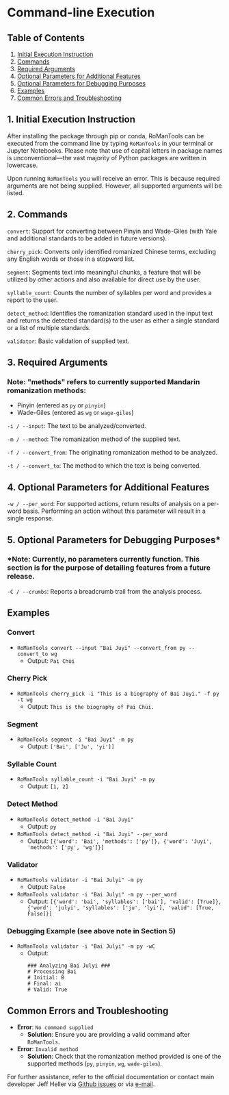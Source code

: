 # Command-line Execution

## Table of Contents

1. [Initial Execution Instruction](#1-initial-execution-instruction)
2. [Commands](#2-commands)
3. [Required Arguments](#3-required-arguments)
4. [Optional Parameters for Additional Features](#4-optional-parameters-for-additional-features)
5. [Optional Parameters for Debugging Purposes](#5-optional-parameters-for-debugging-purposes)
6. [Examples](#examples)
7. [Common Errors and Troubleshooting](#common-errors-and-troubleshooting)

## 1. Initial Execution Instruction

After installing the package through pip or conda, RoManTools can be executed from the command line by typing `RoManTools` in your terminal or Jupyter Notebooks. Please note that use of capital letters in package names is unconventional—the vast majority of Python packages are written in lowercase.

Upon running `RoManTools` you will receive an error. This is because required arguments are not being supplied. However, all supported arguments will be listed.

## 2. Commands

`convert`: Support for converting between Pinyin and Wade-Giles (with Yale and additional standards to be added in future versions).

`cherry_pick`: Converts only identified romanized Chinese terms, excluding any English words or those in a stopword list.

`segment`: Segments text into meaningful chunks, a feature that will be utilized by other actions and also available for direct use by the user.

`syllable_count`: Counts the number of syllables per word and provides a report to the user.

`detect_method`: Identifies the romanization standard used in the input text and returns the detected standard(s) to the user as either a single standard or a list of multiple standards.

`validator`: Basic validation of supplied text.

## 3. Required Arguments

### Note: "methods" refers to currently supported Mandarin romanization methods:

- Pinyin (entered as `py` or `pinyin`)
- Wade-Giles (entered as `wg` or `wage-giles`)

`-i / --input`: The text to be analyzed/converted.

`-m / --method`: The romanization method of the supplied text.

`-f / --convert_from`: The originating romanization method to be analyzed.

`-t / --convert_to`: The method to which the text is being converted.

## 4. Optional Parameters for Additional Features

`-w / --per_word`: For supported actions, return results of analysis on a per-word basis. Performing an action without this parameter will result in a single response.

## 5. Optional Parameters for Debugging Purposes*

### *Note: Currently, no parameters currently function. This section is for the purpose of detailing features from a future release.

`-C / --crumbs`: Reports a breadcrumb trail from the analysis process.


## Examples

### Convert

- `RoManTools convert --input "Bai Juyi" --convert_from py --convert_to wg`
  - Output: `Pai Chüi`

### Cherry Pick

- `RoManTools cherry_pick -i "This is a biography of Bai Juyi." -f py -t wg`
  - Output: `This is the biography of Pai Chüi.`

### Segment

- `RoManTools segment -i "Bai Juyi" -m py`
  - Output: `['Bai', ['Ju', 'yi']]`

### Syllable Count

- `RoManTools syllable_count -i "Bai Juyi" -m py`
  - Output: `[1, 2]`

### Detect Method

- `RoManTools detect_method -i "Bai Juyi"`
  - Output: `py`
- `RoManTools detect_method -i "Bai Juyi" --per_word`
  - Output: `[{'word': 'Bai', 'methods': ['py']}, {'word': 'Juyi', 'methods': ['py', 'wg']}]`

### Validator

- `RoManTools validator -i "Bai Julyi" -m py`
  - Output: `False`
- `RoManTools validator -i "Bai Julyi" -m py --per_word`
  - Output: `[{'word': 'bai', 'syllables': ['bai'], 'valid': [True]}, {'word': 'julyi', 'syllables': ['ju', 'lyi'], 'valid': [True, False]}]`

### Debugging Example (see above note in Section 5)

- `RoManTools validator -i "Bai Julyi" -m py -wC`
  - Output:
    ```
    ### Analyzing Bai Julyi ###
    # Processing Bai
    # Initial: B
    # Final: ai
    # Valid: True
    ```

## Common Errors and Troubleshooting

- **Error**: `No command supplied`
  - **Solution**: Ensure you are providing a valid command after `RoManTools`.
- **Error**: `Invalid method`
  - **Solution**: Check that the romanization method provided is one of the supported methods (`py`, `pinyin`, `wg`, `wade-giles`).

For further assistance, refer to the official documentation or contact main developer Jeff Heller via [Github issues](https://github.com/JHGFD82/RoManTools/issues) or via [e-mail](mailto:jh43@princeton.edu).
